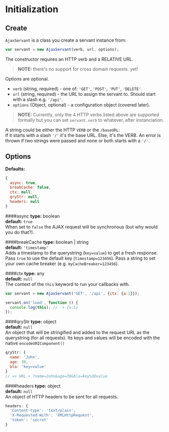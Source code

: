 Initialization
==============

Create
------
`AjaxServant` is a class you create a servant instance from:
```js
var servant = new AjaxServant(verb, url, options);
```

The constructor requires an HTTP verb and a RELATIVE URL. 

>**NOTE:** there's no support for cross domain requests. yet!

Options are optional.
* `verb` (string, required) - one of: `'GET'`, `'POST'`, `'PUT'`, `'DELETE'`.
* `url` (string, required) - the URL to assign the servant to. Should start with a slash e.g. `'/api'`.
* `options` (Object, optional) - a configuration object (covered later).  

>**NOTE:** Currently, only the 4 HTTP verbs listed above are supported formally but you can set `servant.verb` to whatever, after instanciation.

A string could be either the HTTP `VERB` or the `/baseURL`:  
If it starts with a slash `'/'` it's the base URL. Else, it's the VERB. An error is thrown if two strings were passed and none or both starts with a `'/'`.




Options
-------
**Defaults:**
```js
{
  async: true,
  breakCache: false,
  ctx: null,
  qryStr: null,
  headers: null
}
```

####async
**type:** boolean  
**default:** `true`  
When set to `false` the AJAX request will be synchronous (but why would you do that?).


####breakCache
**type:** boolean | string  
**default:** `'timestamp'`  
Adds a timestamp to the querystring (`key=value`) to get a fresh response. Pass `true` to use the default key (`timestamp=123456`). Pass a string to set your own cache breaker (e.g. `myCacheBreaker=123456`).


####ctx
**type:** any  
**default:** `null`  
The context of the `this` keyword to run your callbacks with.
```js
var servant = new AjaxServant('GET', '/api', {ctx: {a:1}});

servant.on('load', function () {
  console.log(this); // -> {a:1}
});
```


####qryStr
**type:** object  
**default:** `null`  
An object that will be stringified and added to the request URL as the querystring (for all requests). Its keys and values will be encoded with the native `encodeURIComponent()`

```js
qryStr: {
  name: 'John',
  age: 30,
  bla: 'key=value'
}
// => URL + ?name=John&age=30&bla=key%3Dvalue
```


####headers
**type:** object  
**default:** `null`  
An object of HTTP headers to be sent for all requests.
```js
headers: {
  'Content-type': 'text/plain',
  'X-Requested-With': 'XMLHttpRequest',
  'token': 'secret'
}
```
